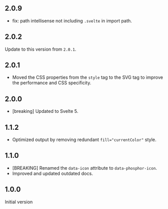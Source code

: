 ## 2.0.9

- fix: path intellisense not including `.svelte` in import path.

## 2.0.2

Update to this version from `2.0.1`.

## 2.0.1

- Moved the CSS properties from the `style` tag to the SVG tag to improve the
  performance and CSS specificity.

## 2.0.0

- [breaking] Updated to Svelte 5.

## 1.1.2

- Optimized output by removing redundant `fill="currentColor"` style.

## 1.1.0

- [BREAKING] Renamed the `data-icon` attribute to `data-phosphor-icon`.
- Improved and updated outdated docs.

## 1.0.0

Initial version
